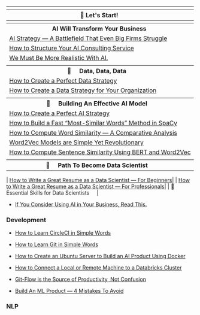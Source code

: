 | <tr><th colspan=4> &nbsp;&nbsp;&nbsp;👋 Let's Start!  &nbsp;&nbsp;&nbsp; </th></tr>  |
| :---  | 
| <tr><th colspan=4> &nbsp;&nbsp;&nbsp;AI Will Transform Your Business &nbsp;&nbsp;&nbsp; </th></tr> |
| [AI Strategy — A Battlefield That Even Big Firms Struggle](https://pub.towardsai.net/ai-strategy-a-battlefield-that-even-big-firms-struggle-539a9f3df396) |
| [How to Structure Your AI Consulting Service](https://towardsdatascience.com/how-to-structure-your-ai-consulting-service-d1acb0c8a7d8) |
| [We Must Be More Realistic With AI.](https://towardsdatascience.com/we-must-be-more-realistic-with-ai-97944fe1ca16) |
| <tr><th colspan=4> 🧱 &nbsp;&nbsp;&nbsp; Data, Data, Data &nbsp;&nbsp;&nbsp; </th></tr> |
| [How to Create a Perfect Data Strategy](https://towardsdatascience.com/how-to-create-a-perfect-data-strategy-7e8fd9bbfad0)  |
| [How to Create a Data Strategy for Your Organization](https://towardsdatascience.com/how-to-create-a-data-strategy-for-your-organization-e0493110b2e7)|
| <tr><th colspan=4> 🧱 &nbsp;&nbsp;&nbsp; Building An Effective AI Model &nbsp;&nbsp;&nbsp; </th></tr> |
| [How to Create a Perfect AI Strategy](https://towardsdatascience.com/how-to-create-perfect-ai-strategy-9c7884a89e11) |
| [How to Build a Fast “Most-Similar Words” Method in SpaCy](https://towardsdatascience.com/how-to-build-a-fast-most-similar-words-method-in-spacy-32ed104fe498) |
| [How to Compute Word Similarity — A Comparative Analysis](https://towardsdatascience.com/how-to-compute-word-similarity-a-comparative-analysis-e9d9d3cb3080) |
| [Word2Vec Models are Simple Yet Revolutionary](https://towardsdatascience.com/word2vec-models-are-simple-yet-revolutionary-de1fef544b87) |
| [How to Compute Sentence Similarity Using BERT and Word2Vec](https://towardsdatascience.com/how-to-compute-sentence-similarity-using-bert-and-word2vec-ab0663a5d64) |
| <tr><th colspan=4> 🧱 &nbsp;&nbsp;&nbsp; Path To Become Data Scientist &nbsp;&nbsp;&nbsp; </th></tr> |

| [How to Write a Great Resume as a Data Scientist — For Beginners](https://towardsdatascience.com/how-to-write-a-great-resume-as-a-data-scientist-for-beginners-139a8ad4191e)|
| [How to Write a Great Resume as a Data Scientist — For Professionals](https://towardsdatascience.com/how-to-write-a-great-resume-as-a-data-scientist-for-professionals-98359ab19a6e)|
| <tr><th colspan=4> 🧱 &nbsp;&nbsp;&nbsp; Essential Skills for Data Scientists &nbsp;&nbsp;&nbsp; </th></tr> |










- [If You Consider Using AI in Your Business, Read This.](https://medium.com/swlh/if-you-consider-using-ai-in-your-business-read-this-5e666e6eca23)


### Development <a name="Development"></a>
- [How to Learn CircleCI in Simple Words](https://towardsdatascience.com/how-to-learn-circleci-in-simple-words-2275e4299628)

- [How to Learn Git in Simple Words](https://towardsdatascience.com/how-to-learn-git-in-simple-words-263618071dd8)

- [How to Create an Ubuntu Server to Build an AI Product Using Docker](https://towardsdatascience.com/how-to-create-an-ubuntu-server-to-build-an-ai-product-using-docker-a2414aa09f59)

- [How to Connect a Local or Remote Machine to a Databricks Cluster](https://towardsdatascience.com/how-to-connect-a-local-or-remote-machine-to-a-databricks-cluster-18e03afb53c6)

- [Git-Flow is the Source of Productivity, Not Confusion](https://towardsdatascience.com/git-flow-is-the-source-of-productivity-not-confusion-8abda7c5fb30)

- [Build An ML Product — 4 Mistakes To Avoid](https://towardsdatascience.com/build-an-ml-product-4-mistakes-to-avoid-bce30d98bd24)

### NLP <a name="NLP"></a>




